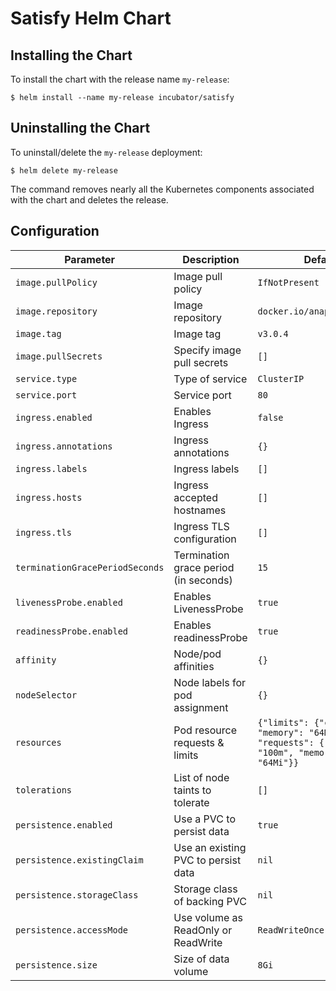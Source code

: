 # Satisfy Helm Chart

## Installing the Chart

To install the chart with the release name `my-release`:

```console
$ helm install --name my-release incubator/satisfy
```

## Uninstalling the Chart

To uninstall/delete the `my-release` deployment:

```console
$ helm delete my-release
```

The command removes nearly all the Kubernetes components associated with the
chart and deletes the release.

## Configuration

 Parameter                      | Description                            | Default
------------------------------- | -------------------------------------- | ---------
`image.pullPolicy`              | Image pull policy                      | `IfNotPresent`
`image.repository`              | Image repository                       | `docker.io/anapsix/satisfy`
`image.tag`                     | Image tag                              | `v3.0.4`
`image.pullSecrets`             | Specify image pull secrets             | `[]`
`service.type`                  | Type of service                        | `ClusterIP`
`service.port`                  | Service port                           | `80`
`ingress.enabled`               | Enables Ingress                        | `false`
`ingress.annotations`           | Ingress annotations                    | `{}`
`ingress.labels`                | Ingress labels                         | `[]`
`ingress.hosts`                 | Ingress accepted hostnames             | `[]`
`ingress.tls`                   | Ingress TLS configuration              | `[]`
`terminationGracePeriodSeconds` | Termination grace period (in seconds)  | `15`
`livenessProbe.enabled`         | Enables LivenessProbe                  | `true`
`readinessProbe.enabled`        | Enables readinessProbe                 | `true`
`affinity`                      | Node/pod affinities                    | `{}`
`nodeSelector`                  | Node labels for pod assignment         | `{}`
`resources`                     | Pod resource requests & limits         | `{"limits": {"cpu: "100m:, "memory": "64Mi"}, "requests": {"cpu": "100m", "memory": "64Mi"}}`
`tolerations`                   | List of node taints to tolerate        | `[]`
`persistence.enabled`           | Use a PVC to persist data              | `true`
`persistence.existingClaim`     | Use an existing PVC to persist data    | `nil`
`persistence.storageClass`      | Storage class of backing PVC           | `nil`
`persistence.accessMode`        | Use volume as ReadOnly or ReadWrite    | `ReadWriteOnce`
`persistence.size`              | Size of data volume                    | `8Gi`
